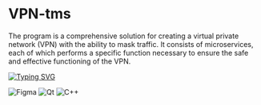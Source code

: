 # VPN-tms

The program is a comprehensive solution for creating a virtual private network (VPN) with the ability to mask traffic. It consists of microservices, each of which performs a specific function necessary to ensure the safe and effective functioning of the VPN.

[![Typing SVG](https://readme-typing-svg.demolab.com?font=Fira+Code&weight=600&pause=1000&color=12F70C&random=false&width=435&lines=Security+is+a+state+of+comfort+;on+the+web)](https://git.io/typing-svg)

![Figma](https://img.shields.io/badge/figma-%23F24E1E.svg?style=for-the-badge&logo=figma&logoColor=white) ![Qt](https://img.shields.io/badge/Qt-%23217346.svg?style=for-the-badge&logo=Qt&logoColor=white) ![C++](https://img.shields.io/badge/c++-%2300599C.svg?style=for-the-badge&logo=c%2B%2B&logoColor=white)
